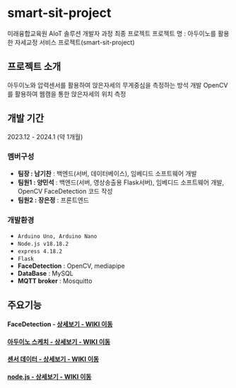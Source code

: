 # smart-sit-project
미래융합교육원 AIoT 솔루션 개발자 과정 최종 프로젝트
프로젝트 명 : 아두이노를 활용한 자세교정 서비스 프로젝트(smart-sit-project)

## 프로젝트 소개
아두이노와 압력센서를 활용하여 앉은자세의 무게중심을 측정하는 방석 개발
OpenCV를 활용하여 웹캠을 통한 앉은자세의 위치 측정

## 개발 기간
2023.12 - 2024.1 (약 1개월)

### 멤버구성
- **팀장 : 남기찬** : 백엔드(서버, 데이터베이스), 임베디드 소프트웨어 개발
- **팀원1 : 양민석** : 백엔드(서버, 영상송출용 Flask서버), 임베디드 소프트웨어 개발, OpenCV FaceDetection 코드 작성
- **팀원2 : 장은정** : 프론트엔드

### 개발환경
- `Arduino Uno, Arduino Nano`
- `Node.js v18.18.2`
- `express 4.18.2`
- `Flask`
- **FaceDetection** : OpenCV, mediapipe
- **DataBase** : MySQL
- **MQTT broker** : Mosquitto


## 주요기능

#### FaceDetection - <a href="https://github.com/minseok0416/smart-sit-project/blob/master/service.py">상세보기 - WIKI 이동

#### 아두이노 스케치 - <a href="https://github.com/minseok0416/smart-sit-project/blob/master/dajangjo_project/sketch_chair/sketch_chair.ino">상세보기 - WIKI 이동

#### 센서 데이터 - <a href="">상세보기 - WIKI 이동

#### node.js - <a href="https://github.com/minseok0416/smart-sit-project/blob/master/app.js">상세보기 - WIKI 이동
